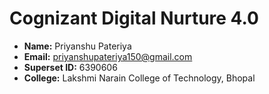 # Cognizant Digital Nurture 4.0



- **Name:** Priyanshu Pateriya
- **Email:** priyanshupateriya150@gmail.com
- **Superset ID:** 6390606 
- **College:** Lakshmi Narain College of Technology, Bhopal
